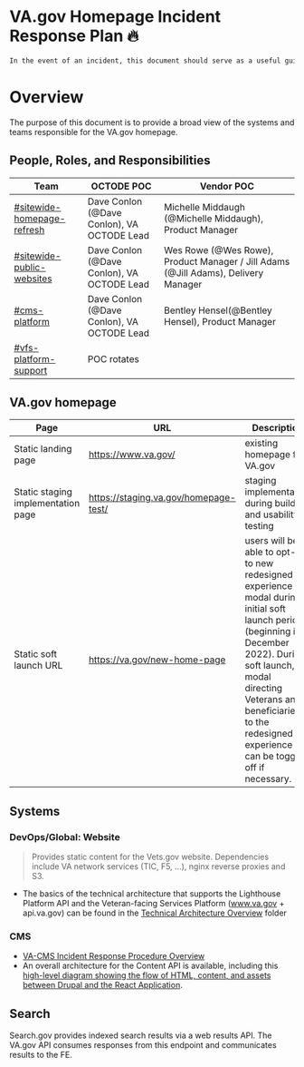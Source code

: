 # VA.gov Homepage Incident Response Plan 🔥

```diff
In the event of an incident, this document should serve as a useful guide for what to do, who to call, and when. 
```

# Overview
The purpose of this document is to provide a broad view of the systems and teams responsible for the VA.gov homepage. 

## People, Roles, and Responsibilities
|Team |OCTODE POC| Vendor POC|
|---|---|---|
[#sitewide-homepage-refresh](https://dsva.slack.com/archives/C03NSH4SLQY) | Dave Conlon (@Dave Conlon), VA OCTODE Lead | Michelle Middaugh (@Michelle Middaugh), Product Manager
[#sitewide-public-websites](https://dsva.slack.com/archives/C52CL1PKQ) | Dave Conlon (@Dave Conlon), VA OCTODE Lead | Wes Rowe (@Wes Rowe), Product Manager / Jill Adams (@Jill Adams), Delivery Manager 
[#cms-platform](https://dsva.slack.com/archives/C02HX4AQZ33) |Dave Conlon (@Dave Conlon), VA OCTODE Lead | Bentley Hensel(@Bentley Hensel), Product Manager 
[#vfs-platform-support](https://dsva.slack.com/archives/CBU0KDSB1)  | POC rotates 

## VA.gov homepage
|Page | URL| Description|
|---|---|---|
Static landing page| https://www.va.gov/ | existing homepage for VA.gov
Static staging implementation page| https://staging.va.gov/homepage-test/| staging implementation during build and usability testing
Static soft launch URL| https://va.gov/new-home-page| users will be able to opt-in to new redesigned experience via modal during initial soft launch period (beginning in December 2022). During soft launch, the modal directing Veterans and beneficiaries to the redesigned experience can be toggled off if necessary. 

## Systems
### DevOps/Global: Website
> Provides static content for the Vets.gov website. Dependencies include VA network services (TIC, F5, ...), nginx reverse proxies and S3.
- The basics of the technical architecture that supports the Lighthouse Platform API and the Veteran-facing Services Platform (www.va.gov + api.va.gov) can be found in the [Technical Architecture Overview](https://github.com/department-of-veterans-affairs/va.gov-team-sensitive/blob/eaf7de91784c2f18da908f5de47fe3f5117629d2/platform/engineering/TechnicalArchitectureOverview.md) folder

### CMS
- [VA-CMS Incident Response Procedure Overview](https://github.com/department-of-veterans-affairs/va.gov-team/blob/master/platform/cms/helpdesk/incident-response.md)
- An overall architecture for the Content API is available, including this [high-level diagram showing the flow of HTML, content, and assets between Drupal and the React Application](https://github.com/department-of-veterans-affairs/va.gov-team/blob/master/platform/cms/public-content-api/architecture.md#high-level). 

## Search 
Search.gov provides indexed search results via a web results API. The VA.gov API consumes responses from this endpoint and communicates results to the FE.
